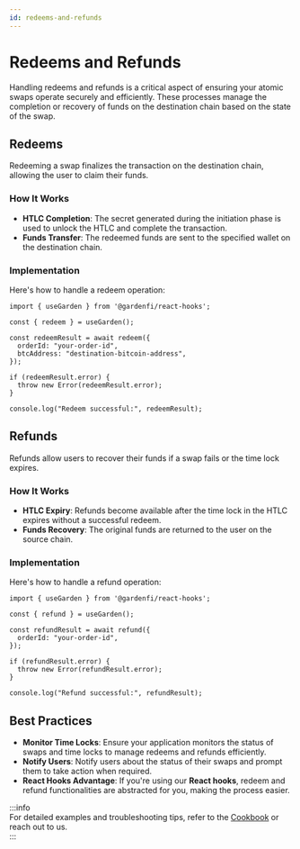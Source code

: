 ```yaml
---
id: redeems-and-refunds
---
```


# Redeems and Refunds  

Handling redeems and refunds is a critical aspect of ensuring your atomic swaps operate securely and efficiently. These processes manage the completion or recovery of funds on the destination chain based on the state of the swap.  

## Redeems  

Redeeming a swap finalizes the transaction on the destination chain, allowing the user to claim their funds.  

### How It Works  

- **HTLC Completion**: The secret generated during the initiation phase is used to unlock the HTLC and complete the transaction.  
- **Funds Transfer**: The redeemed funds are sent to the specified wallet on the destination chain.  

### Implementation  

Here's how to handle a redeem operation:  

```tsx
import { useGarden } from '@gardenfi/react-hooks';

const { redeem } = useGarden();

const redeemResult = await redeem({
  orderId: "your-order-id",
  btcAddress: "destination-bitcoin-address",
});

if (redeemResult.error) {
  throw new Error(redeemResult.error);
}

console.log("Redeem successful:", redeemResult);
```

## Refunds  

Refunds allow users to recover their funds if a swap fails or the time lock expires.  

### How It Works  

- **HTLC Expiry**: Refunds become available after the time lock in the HTLC expires without a successful redeem.  
- **Funds Recovery**: The original funds are returned to the user on the source chain.  

### Implementation  

Here's how to handle a refund operation:  

```tsx
import { useGarden } from '@gardenfi/react-hooks';

const { refund } = useGarden();

const refundResult = await refund({
  orderId: "your-order-id",
});

if (refundResult.error) {
  throw new Error(refundResult.error);
}

console.log("Refund successful:", refundResult);
```

## Best Practices  

- **Monitor Time Locks**: Ensure your application monitors the status of swaps and time locks to manage redeems and refunds efficiently.  
- **Notify Users**: Notify users about the status of their swaps and prompt them to take action when required.  
- **React Hooks Advantage**: If you're using our **React hooks**, redeem and refund functionalities are abstracted for you, making the process easier.  

:::info  
For detailed examples and troubleshooting tips, refer to the [Cookbook](../cookbook/Cookbook.md) or reach out to us.  
:::